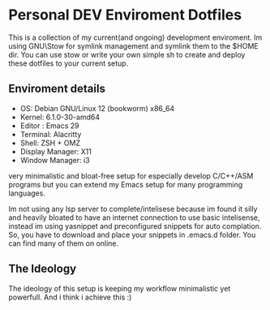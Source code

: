 # Personal DEV Enviroment Dotfiles

This is a collection of my current(and ongoing) development enviroment.
Im using GNU\Stow for symlink management and symlink them to the $HOME dir.
You can use stow or write your own simple sh to create and deploy these dotfiles to your current setup.

## Enviroment details

- OS: Debian GNU/Linux 12 (bookworm) x86_64
 - Kernel: 6.1.0-30-amd64
 - Editor : Emacs 29
 - Terminal: Alacritty
 - Shell: ZSH + OMZ
 - Display Manager: X11
 - Window Manager: i3

very minimalistic and bloat-free setup for especially develop C/C++/ASM programs but you can extend my Emacs setup for many programming languages.

Im not using any lsp server to complete/intelisese because im found it silly and heavily bloated to have an internet connection to use basic intelisense, instead im using yasnippet and preconfigured snippets for auto complation. So, you have to download and place your snippets in .emacs.d folder. You can find many of them on online.

## The Ideology

The ideology of this setup is keeping my workflow minimalistic yet powerfull. And i think i achieve this :)


